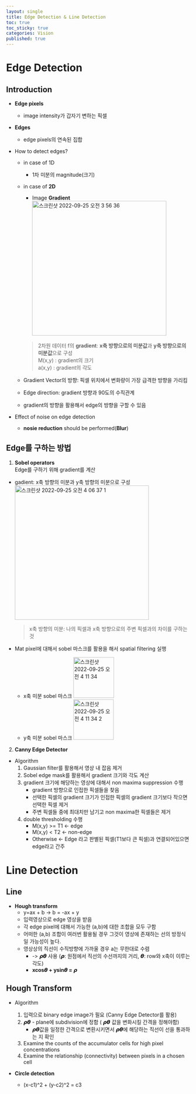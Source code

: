 ```yaml
---
layout: single
title: Edge Detection & Line Detection
toc: true
toc_sticky: true
categories: Vision
published: true
---
```

# Edge Detection

## Introduction
* **Edge pixels**
    * image intensity가 갑자기 변하는 픽셀
* **Edges**
    * edge pixels의 연속된 집합
* How to detect edges? 
    * in case of 1D
        * 1차 미분의 magnitude(크기)
    * in case of **2D**
        * Image **Gradient**<br/>
	  <img width="367" alt="스크린샷 2022-09-25 오전 3 56 36" src="https://user-images.githubusercontent.com/63464299/192156760-26b4c19f-ba4d-4a27-b103-6a34407f2ebe.png"><br/>
	  > 2차원 데이터 f의 **gradient**: **x축 방향으로의 미분값**과 **y축 방향으로의 미분값**으로 구성<br/>
	  > M(x,y) : gradient의 크기<br/>
	  > a(x,y) : gradient의 각도
	  
	* Gradient Vector의 방향: 픽셀 위치에서 변화량이 가장 급격한 방향을 가리킴
	* Edge direction: gradient 방향과 90도의 수직관계
	* gradient의 방향을 활용해서 edge의 방향을 구할 수 있음 

* Effect of noise on edge detection
    * **nosie reduction** should be performed(**Blur**)


## Edge를 구하는 방법
1. **Sobel operators**<br/>
	Edge를 구하기 위해 gradient를 계산<br/>
* gadient: x축 방향의 미분과 y축 방향의 미분으로 구성
	<img width="366" alt="스크린샷 2022-09-25 오전 4 06 37 1" src="https://user-images.githubusercontent.com/63464299/192157456-93623600-dc76-48fe-9b05-587427adc582.png"><br/>
	> x축 방향의 미분: 나의 픽셀과 x축 방향으로의 주변 픽셀과의 차이를 구하는 것
	
* Mat pixel에 대해서 sobel 마스크를 활용을 해서 spatial filtering 실행
	* x축 미분 sobel 마스크
		<img width="111" alt="스크린샷 2022-09-25 오전 4 11 34" src="https://user-images.githubusercontent.com/63464299/192157676-9b06427e-df89-455f-b381-3ca8e5a14a65.png">
	* y축 미분 sobel 마스크
		<img width="110" alt="스크린샷 2022-09-25 오전 4 11 34 2" src="https://user-images.githubusercontent.com/63464299/192157684-58ffc443-8523-453e-bc91-e4e90c318c9a.png">



2. **Canny Edge Detector**
* Algorithm
    1. Gaussian filter를 활용해서 영상 내 잡음 제거
    2. Sobel edge mask를 활용해서 gradient 크기와 각도 계산
    3. gradient 크기에 해당하는 영상에 대해서 non maxima suppression 수행
        * gradient 방향으로 인접한 픽셀들을 찾음
        * 선택한 픽셀의 gradient 크기가 인접한 픽셀의 gradient 크기보다 작으면 선택한 픽셀 제거
        * 주변 픽셀들 중에 최대치만 남기고 non maxima한 픽셀들은 제거
    4. double thresholding 수행
        * M(x,y) >= T1 <- edge
        * M(x,y) < T2 <- non-edge
        * Otherwise <- Edge 라고 판별된 픽셀(T1보다 큰 픽셀)과 연결되어있으면 edge라고 간주



# Line Detection

## Line
* **Hough transform**
    * y=ax + b -> b = -ax + y
    * 입력영상으로 edge 영상을 받음
    * 각 edge pixel에 대해서 가능한 (a,b)에 대한 조합을 모두 구함
    * 어떠한 (a,b) 조합이 여러번 활용될 경우 그것이 영상에 존재하는 선의 방정식일 가능성이 높다.
    * 영상상의 직선이 수직방향에 가까울 경우 a는 무한대로 수렴
        * -> **𝞺𝞱** 사용 (𝞺: 원점에서 직선의 수선까지의 거리, 𝞱: row와 x축이 이루는 각도)
        * **xcos𝞱  + ysin𝞱  = 𝞺**

## Hough Transform
* Algorithm
	1. 입력으로 binary edge image가 필요 (Canny Edge Detector를 활용)
	2. 𝞺𝞱 - plane에 subdivision에 정함 ( 𝞺𝞱 값을 변화시킬 간격을 정해야함)
		* 𝞺𝞱값을 일정한 간격으로 변환시키면서 𝞺𝞱에 해당하는 직선이 선을 통과하는 지 확인
	3. Examine the counts of the accumulator cells for high pixel concentrations
	4. Examine the relationship (connectivity) between pixels in a chosen cell

* **Circle detection**
    * (x-c1)^2 + (y-c2)^2 = c3
